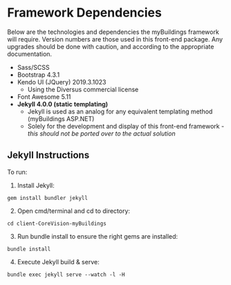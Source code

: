 # Framework Dependencies
Below are the technologies and dependencies the myBuildings framework will require. Version numbers are those used in this front-end package. Any upgrades should be done with caution, and according to the appropriate documentation.
* Sass/SCSS
* Bootstrap 4.3.1
* Kendo UI (JQuery) 2019.3.1023
    * Using the Diversus commercial license
* Font Awesome 5.11
* **Jekyll 4.0.0 (static templating)**
	* Jekyll is used as an analog for any equivalent templating method (myBuildings ASP.NET)
	* Solely for the development and display of this front-end framework - *this should not be ported over to the actual solution*

## Jekyll Instructions
To run:

1. Install Jekyll:
```
gem install bundler jekyll
```
2. Open cmd/terminal and cd to directory:
```
cd client-CoreVision-myBuildings
```
3. Run bundle install to ensure the right gems are installed:
```
bundle install
```
4. Execute Jekyll build & serve:
```
bundle exec jekyll serve --watch -l -H
```